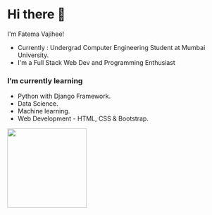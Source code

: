 # Hi there 👋 

I'm Fatema Vajihee!
* Currently : Undergrad Computer Engineering Student at Mumbai University.
* I'm a Full Stack Web Dev and Programming Enthusiast

### I’m currently learning 
 * Python with Django Framework.
 *  Data Science.
 *  Machine learning.
 *  Web Development - HTML, CSS & Bootstrap. 

<img height="180em" src="https://github-readme-stats.vercel.app/api?username=Fatema110&show_icons=true&hide_border=true&&count_private=true&include_all_commits=true" />




<!-- BLOG-POST-LIST:START -->
<!-- BLOG-POST-LIST:END -->


<!--
**Fatema110/Fatema110** is a ✨ _special_ ✨ repository because its `README.md` (this file) appears on your GitHub profile.
Here are some ideas to get you started:
-->



<!--
- 👯 I’m looking to collaborate on ...
- 🤔 I’m looking for help with ...
- 💬 Ask me about ...
- 📫 How to reach me: ...
- 😄 Pronouns: ...
- ⚡ Fun fact: Love Reading Books
-->
